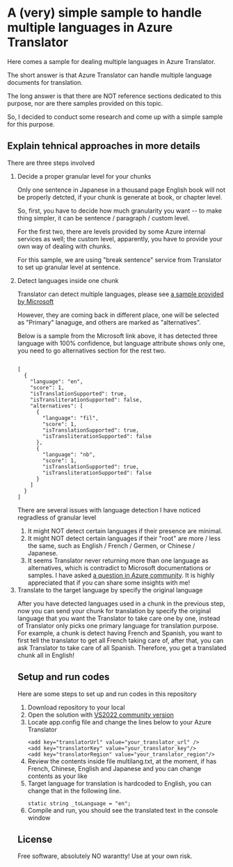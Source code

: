 <h1>A (very) simple sample to handle multiple languages in Azure Translator</h1>
<p>Here comes a sample for dealing multiple languages in Azure Translator.</p>
<p>The short answer is that Azure Translator can handle multiple language documents for translation.</p>
<p>The long answer is that there are NOT reference sections dedicated to this purpose, nor are there samples provided on this topic.</p>
<p>So, I decided to conduct some research and come up with a simple sample for this purpose.</p>
<h2>Explain tehnical approaches in more details</h2>
There are three steps involved 
<ol>
<li>Decide a proper granular level for your chunks</li>
<p>Only one sentence in Japanese in a thousand page English book will not be properly detcted, if your chunk is generate at book, or chapter level.</p>  
<p>So, first, you have to decide how much granularity you want -- to make thing simpler, it can be sentence / paragraph / custom level.</p>
<p>For the first two, there are levels provided by some Azure internal services as well; the custom level, apparently, you have to provide your own way of dealing with chunks.</p>
<p>For this sample, we are using "break sentence" service from Translator to set up granular level at sentence.</p>
<li>Detect languages inside one chunk</li>
<p>Translator can detect multiple languages, please see <a href="https://learn.microsoft.com/en-us/rest/api/cognitiveservices/translator/translator/detect?tabs=HTTP">a sample provided by Microsoft</a></p>
<p>However, they are coming back in different place, one will be selected as "Primary" lanaguge, and others are marked as "alternatives".</p>
<p>Below is a sample from the Microsoft link above, it has detected three language with 100% confidence, but language attribute shows only one, you need to go alternatives section for the rest two.</p> 
<code>
[
  {
    "language": "en",
    "score": 1,
    "isTranslationSupported": true,
    "isTransliterationSupported": false,
    "alternatives": [
      {
        "language": "fil",
        "score": 1,
        "isTranslationSupported": true,
        "isTransliterationSupported": false
      },
      {
        "language": "nb",
        "score": 1,
        "isTranslationSupported": true,
        "isTransliterationSupported": false
      }
    ]
  }
]
</code>
<p>There are several issues with language detection I have noticed regradless of granular level</p>
<ol>
  <li>It might NOT detect certain languages if their presence are minimal.</li>
  <li>It might NOT detect certain languages if their "root" are more / less the same, such as English / French / Germen, or Chinese / Japanese.</li>
  <li>It seems Translator never returning more than one language as alternatives, which is contradict to Microsoft documentations or samples.  I have asked <a href="https://learn.microsoft.com/en-us/answers/questions/1155532/azure-translator-can-only-detect-up-to-two-languag.html">a question in Azure community</a>.  It is highly appreciated that if you can share some insights with me!</li>
</ol>  
<li>Translate to the target language by specify the original language</li>
<p>After you have detected languages used in a chunk in the previous step, now you can send your chunk for translation by specify the original language that you want the Translator to take care one by one, instead of Translator only picks one primary language for translation purpose.  For example, a chunk is detect having French and Spanish, you want to first tell the translator to get all French taking care of, after that, you can ask Translator to take care of all Spanish.  Therefore, you get a translated chunk all in English!</p>
<h2>Setup and run codes</h2>
Here are some steps to set up and run codes in this repository
<ol>
<li>Download repository to your local</li>
<li>Open the solution with <a href="https://visualstudio.microsoft.com/vs/">VS2022 community version</a></li>
<li>Locate app.config file and change the lines below to your Azure Translator</li>
<code>
&lt;add key="translatorUrl" value="your_translator_url" /&gt;
&lt;add key="translatorKey" value="your_translator_key"/&gt;
&lt;add key="translatorRegion" value="your_translator_region"/&gt;
</code>
<li>Review the contents inside file multilang.txt, at the moment, if has French, Chinese, English and Japanese and you can change contents as your like</li>
<li>Target language for translation is hardcoded to English, you can change that in the following line.</li>
<code>
static string _toLanguage = "en";
</code>
<li>Compile and run, you should see the translated text in the console window</li>
</ol>
<h2>License</h2>
<p>Free software, absolutely NO warantty!  Use at your own risk.</p>  
